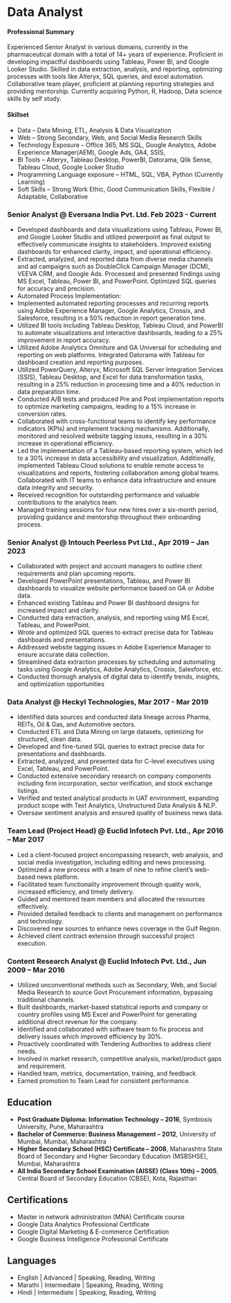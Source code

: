 # Data Analyst

#### Professional Summary

Experienced Senior Analyst in various domains, currently in the pharmaceutical domain with a total of 14+ years of experience. Proficient in developing impactful dashboards using Tableau, Power BI, and Google Looker Studio. Skilled in data extraction, analysis, and reporting, optimizing processes with tools like Alteryx, SQL queries, and excel automation. Collaborative team player, proficient at planning reporting strategies and providing mentorship. Currently acquiring Python, R, Hadoop, Data science skills by self study.

#### Skillset

- Data – Data Mining, ETL, Analysis & Data Visualization
- Web – Strong Secondary, Web, and Social Media Research Skills
- Technology Exposure – Office 365, MS SQL, Google Analytics, Adobe Experience Manager(AEM), Google Ads, GA4, SSIS,
- BI Tools – Alteryx, Tableau Desktop, PowerBI, Datorama, Qlik Sense, Tableau Cloud, Google Looker Studio
- Programming Language exposure – HTML, SQL, VBA, Python (Currently Learning)
- Soft Skills – Strong Work Ethic, Good Communication Skills, Flexible / Adaptable, Collaborative


### Senior Analyst @ Eversana India Pvt. Ltd. Feb 2023 - Current 

- Developed dashboards and data visualizations using Tableau, Power BI, and Google Looker Studio and utilized powerpoint as final output to effectively communicate insights to stakeholders. Improved existing dashboards for enhanced clarity, impact, and operational efficiency.
- Extracted, analyzed, and reported data from diverse media channels and ad campaigns such as DoubleClick Campaign Manager (DCM), VEEVA CRM, and Google Ads. Processed and presented findings using MS Excel, Tableau, Power BI, and PowerPoint. Optimized SQL queries for accuracy and precision.
- Automated Process Implementation:
- Implemented automated reporting processes and recurring reports using Adobe Experience Manager, Google Analytics, Crossix, and Salesforce, resulting in a 50% reduction in report generation time.
- Utilized BI tools including Tableau Desktop, Tableau Cloud, and PowerBI to automate visualizations and interactive dashboards, leading to a 25% improvement in report accuracy.
- Utilized Adobe Analytics Omniture and GA Universal for scheduling and reporting on web platforms. Integrated Datorama with Tableau for dashboard creation and reporting purposes.
- Utilized PowerQuery, Alteryx, Microsoft SQL Server Integration Services (SSIS), Tableau Desktop, and Excel for data transformation tasks, resulting in a 25% reduction in processing time and a 40% reduction in data preparation time.
- Conducted A/B tests and produced Pre and Post implementation reports to optimize marketing campaigns, leading to a 15% increase in conversion rates.
- Collaborated with cross-functional teams to identify key performance indicators (KPIs) and implement tracking mechanisms. Additionally, monitored and resolved website tagging issues, resulting in a 30% increase in operational efficiency.
- Led the implementation of a Tableau-based reporting system, which led to a 30% increase in data accessibility and visualization. Additionally, implemented Tableau Cloud solutions to enable remote access to visualizations and reports, fostering collaboration among global teams. Collaborated with IT teams to enhance data infrastructure and ensure data integrity and security.
- Received recognition for outstanding performance and valuable contributions to the analytics team.
- Managed training sessions for four new hires over a six-month period, providing guidance and mentorship throughout their onboarding process.

### Senior Analyst @ Intouch Peerless Pvt Ltd., Apr 2019 – Jan 2023

-	Collaborated with project and account managers to outline client requirements and plan upcoming reports.
-	Developed PowerPoint presentations, Tableau, and Power BI dashboards to visualize website performance based on GA or Adobe data.
-	Enhanced existing Tableau and Power BI dashboard designs for increased impact and clarity.
-	Conducted data extraction, analysis, and reporting using MS Excel, Tableau, and PowerPoint.
-	Wrote and optimized SQL queries to extract precise data for Tableau dashboards and presentations.
-	Addressed website tagging issues in Adobe Experience Manager to ensure accurate data collection.
-	Streamlined data extraction processes by scheduling and automating tasks using Google Analytics, Adobe Analytics, Crossix, Salesforce, etc.
-	Conducted thorough analysis of digital data to identify trends, insights, and optimization opportunities

### Data Analyst @ Heckyl Technologies, Mar 2017 - Mar 2019 

-	Identified data sources and conducted data lineage across Pharma, REITs, Oil & Gas, and Automotive sectors.
-	Conducted ETL and Data Mining on large datasets, optimizing for structured, clean data.
-	Developed and fine-tuned SQL queries to extract precise data for presentations and dashboards.
-	Extracted, analyzed, and presented data for C-level executives using Excel, Tableau, and PowerPoint.
-	Conducted extensive secondary research on company components including firm incorporation, sector verification, and stock exchange listings.
-	Verified and tested analytical products in UAT environment, expanding product scope with Text Analytics, Unstructured Data Analysis & NLP.
-	Oversaw sentiment analysis and ensured quality of business news data.

### Team Lead (Project Head) @ Euclid Infotech Pvt. Ltd., Apr 2016 – Mar 2017 
- Led a client-focused project encompassing research, web analysis, and social media investigation, including editing and news processing.
- Optimized a new process with a team of nine to refine client’s web-based news platform.
- Facilitated team functionality improvement through quality work, increased efficiency, and timely delivery.
- Guided and mentored team members and allocated the resources effectively.
- Provided detailed feedback to clients and management on performance and technology.
- Discovered new sources to enhance news coverage in the Gulf Region.
- Achieved client contract extension through successful project execution.

### Content Research Analyst @ Euclid Infotech Pvt. Ltd., Jun 2009 – Mar 2016
- Utilized unconventional methods such as Secondary, Web, and Social Media Research to source Govt Procurement information, bypassing traditional channels.
- Built dashboards, market-based statistical reports and company or country profiles using MS Excel and PowerPoint for generating additional direct revenue for the company.
- Identified and collaborated with software team to fix process and delivery issues which improved efficiency by 30%.
- Proactively coordinated with Tendering Authorities to address client needs.
- Involved in market research, competitive analysis, market/product gaps and requirement.
- Handled team, metrics, documentation, training, and feedback.
- Earned promotion to Team Lead for consistent performance.

## Education

- **Post Graduate Diploma: Information Technology – 2016**, Symbiosis University, Pune, Maharashtra 
- **Bachelor of Commerce: Business Management – 2012**, University of Mumbai, Mumbai, Maharashtra 
- **Higher Secondary School (HSC) Certificate – 2008**, Maharashtra State Board of Secondary and Higher Secondary Education (MSBSHSE), Mumbai, Maharashtra 
- **All India Secondary School Examination (AISSE) (Class 10th) – 2005**, Central Board of Secondary Education (CBSE), Kota, Rajasthan

## Certifications

- Master in network administration (MNA) Certificate course
- Google Data Analytics Professional Certificate
- Google Digital Marketing & E-commerce Certification
- Google Business Intelligence Professional Certificate

## Languages

- English | Advanced | Speaking, Reading, Writing
- Marathi | Intermediate | Speaking, Reading, Writing
- Hindi | Intermediate | Speaking, Reading, Writing



